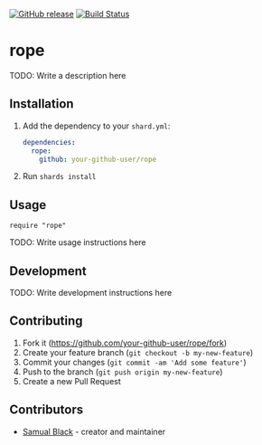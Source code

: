 [![GitHub release](https://img.shields.io/github/release/<YOUR-GITHUB-USERNAME>/<YOUR-REPOSITORY-NAME>.svg)](https://github.com/SamualLB/rope/releases)
[![Build Status](https://travis-ci.org/SamualLB/rope.svg?branch=master)](https://travis-ci.org/SamualLB/rope)

# rope

TODO: Write a description here

## Installation

1. Add the dependency to your `shard.yml`:

   ```yaml
   dependencies:
     rope:
       github: your-github-user/rope
   ```

2. Run `shards install`

## Usage

```crystal
require "rope"
```

TODO: Write usage instructions here

## Development

TODO: Write development instructions here

## Contributing

1. Fork it (<https://github.com/your-github-user/rope/fork>)
2. Create your feature branch (`git checkout -b my-new-feature`)
3. Commit your changes (`git commit -am 'Add some feature'`)
4. Push to the branch (`git push origin my-new-feature`)
5. Create a new Pull Request

## Contributors

- [Samual Black](https://github.com/your-github-user) - creator and maintainer
